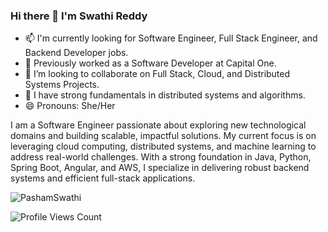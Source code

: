 ### Hi there 👋 I'm Swathi Reddy

- 📫 I'm currently looking for Software Engineer, Full Stack Engineer, and Backend Developer jobs.
- 🌱 Previously worked as a Software Developer at Capital One.  
- 👯 I’m looking to collaborate on Full Stack, Cloud, and Distributed Systems Projects.
- 💬 I have strong fundamentals in distributed systems and algorithms.
- 😄 Pronouns: She/Her

I am a Software Engineer passionate about exploring new technological domains and building scalable, impactful solutions. My current focus is on leveraging cloud computing, distributed systems, and machine learning to address real-world challenges. With a strong foundation in Java, Python, Spring Boot, Angular, and AWS, I specialize in delivering robust backend systems and efficient full-stack applications.

<p align="left">
  <img src="https://github-readme-stats.vercel.app/api/top-langs?username=PashamSwathi&show_icons=true&locale=en&layout=compact" alt="PashamSwathi" />
</p>

<p align="left">
  <img src="https://komarev.com/ghpvc/?username=PashamSwathi&label=PROFILE+VIEWS&style=flat" alt="Profile Views Count" /> 
</p>






